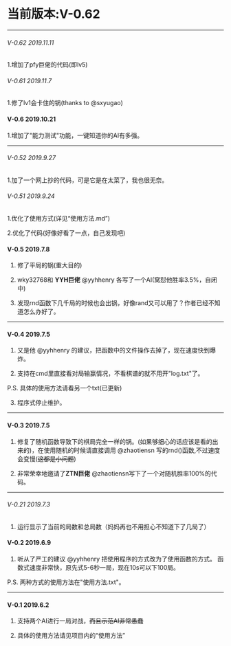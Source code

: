 # 当前版本:V-0.62

---

###### V-0.62 2019.11.11

1.增加了pfy巨佬的代码(即lv5)

###### V-0.61 2019.11.7

1.修了lv1会卡住的锅(thanks to @sxyugao)

#### V-0.6 2019.10.21

1.增加了"能力测试"功能，一键知道你的AI有多强。

---

###### V-0.52  2019.9.27

1.加了一个网上抄的代码，可是它是在太菜了，我也很无奈。

###### V-0.51 2019.9.24

1.优化了使用方式(详见“使用方法.md”)

2.优化了代码(好像好看了一点，自己发现吧)

#### V-0.5 2019.7.8

1. 修了平局的锅(重大目的)

2. wky32768和 **YYH巨佬** @yyhhenry 各写了一个AI(窝怼他胜率3.5%，自闭中)

3. 发现rnd函数下几千局的时候也会出锅，好像rand又可以用了？作者已经不知道怎么办好了。

---

#### V-0.4 2019.7.5

1. 又是他 @yyhhenry 的建议，把函数中的文件操作去掉了，现在速度快到爆炸。

2. 支持在cmd里直接看对局输赢情况，不看棋谱的就不用开"log.txt"了。

P.S. 具体的使用方法请看另一个txt(已更新)

3. 程序式停止维护。

---

#### V-0.3 2019.7.5

1. 修复了随机函数导致下的棋局完全一样的锅。(如果够细心的话应该是看的出来的)，在使用随机的时候请直接调用 @zhaotiensn 写的rnd()函数,不过速度会变慢(~~这都是小问题~~)

2. 非常荣幸地邀请了**ZTN巨佬** @zhaotiensn写下了一个对随机胜率100%的代码。

---

###### V-0.21 2019.7.3

1. 运行显示了当前的局数和总局数（妈妈再也不用担心不知道下了几局了）

#### V-0.2 2019.6.9

1. 听从了严工的建议 @yyhhenry 把使用程序的方式改为了使用函数的方式。
函数式速度非常快，原先式5-6秒一局，现在10s可以下100局。

P.S. 两种方式的使用方法在"使用方法.txt"。

---

#### V-0.1 2019.6.2 

1. 支持两个AI进行一局对战，~~而且示范AI非常愚蠢~~

2. 具体的使用方法请见项目内的“使用方法”

